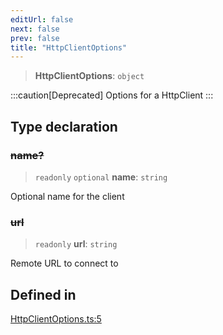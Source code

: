```yaml
---
editUrl: false
next: false
prev: false
title: "HttpClientOptions"
---
```


> **HttpClientOptions**: `object`

:::caution[Deprecated]
Options for a HttpClient
:::

## Type declaration

### ~~name?~~

> `readonly` `optional` **name**: `string`

Optional name for the client

### ~~url~~

> `readonly` **url**: `string`

Remote URL to connect to

## Defined in

[HttpClientOptions.ts:5](https://github.com/evmts/tevm-monorepo/blob/main/packages/http-client/src/HttpClientOptions.ts#L5)
